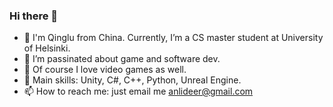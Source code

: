 ### Hi there 👋

- 🌱 I'm Qinglu from China. Currently, I’m a CS master student at University of Helsinki.
- 🔭 I’m passinated about game and software dev.
- 👻 Of course I love video games as well.
- 🤠 Main skills: Unity, C#, C++, Python, Unreal Engine.
- 📫 How to reach me: just email me anlideer@gmail.com


<!--
**anlideer/anlideer** is a ✨ _special_ ✨ repository because its `README.md` (this file) appears on your GitHub profile.

Here are some ideas to get you started:

- 🔭 I’m currently working on ...
- 🌱 I’m currently learning ...
- 👯 I’m looking to collaborate on ...
- 🤔 I’m looking for help with ...
- 💬 Ask me about ...
- 📫 How to reach me: ...
- 😄 Pronouns: ...
- ⚡ Fun fact: ...
-->
